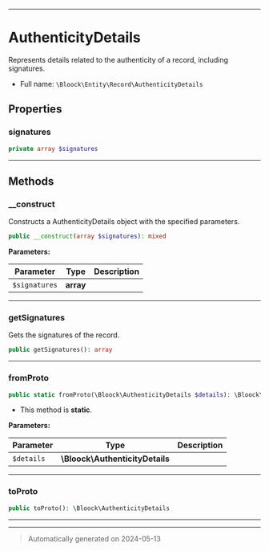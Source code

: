 ***

# AuthenticityDetails

Represents details related to the authenticity of a record, including signatures.



* Full name: `\Bloock\Entity\Record\AuthenticityDetails`



## Properties


### signatures



```php
private array $signatures
```






***

## Methods


### __construct

Constructs a AuthenticityDetails object with the specified parameters.

```php
public __construct(array $signatures): mixed
```








**Parameters:**

| Parameter | Type | Description |
|-----------|------|-------------|
| `$signatures` | **array** |  |





***

### getSignatures

Gets the signatures of the record.

```php
public getSignatures(): array
```












***

### fromProto



```php
public static fromProto(\Bloock\AuthenticityDetails $details): \Bloock\Entity\Record\AuthenticityDetails
```



* This method is **static**.




**Parameters:**

| Parameter | Type | Description |
|-----------|------|-------------|
| `$details` | **\Bloock\AuthenticityDetails** |  |





***

### toProto



```php
public toProto(): \Bloock\AuthenticityDetails
```












***


***
> Automatically generated on 2024-05-13

